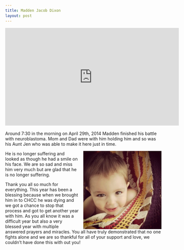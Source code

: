 ```yaml
---
title: Madden Jacob Dixon
layout: post
---
```


<iframe width="560" height="315" src="https://www.youtube.com/embed/MvYKSBU05CQ?si=XvWU2gg-q6si9V3_" title="YouTube video player" frameborder="0" allow="accelerometer; autoplay; clipboard-write; encrypted-media; gyroscope; picture-in-picture; web-share" allowfullscreen></iframe>

Around 7:30 in the morning on April 29th, 2014 Madden finished his battle with neuroblastoma. Mom and Dad were with him holding him and so was his Aunt Jen who was able to make it here just in time.

<style>
    img {
        float: right;
        height: auto;
        margin-left: 1em;
        max-width: 50%;
    }

    iframe {
        aspect-ratio: 560 / 315;
        height: auto;
    }
</style>

<img src="/public/images/madden.webp" alt="Madden Jacob Dixon" height="300" width="300">

He is no longer suffering and looked as though he had a smile on his face. We are so sad and miss him very much but are glad that he is no longer suffering.

Thank you all so much for everything. This year has been a blessing because when we brought him in to CHCC he was dying and we got a chance to stop that process and got to get another year with him. As you all know it was a difficult year but also a very blessed year with multiple answered prayers and miracles. You all have truly demonstrated that no one fights alone and we are so thankful for all of your support and love, we couldn’t have done this with out you!